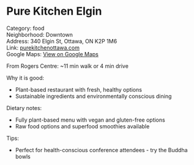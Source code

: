 # Pure Kitchen Elgin

Category: food  
Neighborhood: Downtown  
Address: 340 Elgin St, Ottawa, ON K2P 1M6  
Link: [purekitchenottawa.com](https://www.purekitchenottawa.com)  
Google Maps: [View on Google Maps](https://maps.google.com/maps?q=340+Elgin+St,+Ottawa,+ON+K2P+1M6)

From Rogers Centre: ~11 min walk or 4 min drive

Why it is good:  
- Plant-based restaurant with fresh, healthy options  
- Sustainable ingredients and environmentally conscious dining  

Dietary notes:  
- Fully plant-based menu with vegan and gluten-free options  
- Raw food options and superfood smoothies available  

Tips:  
- Perfect for health-conscious conference attendees - try the Buddha bowls